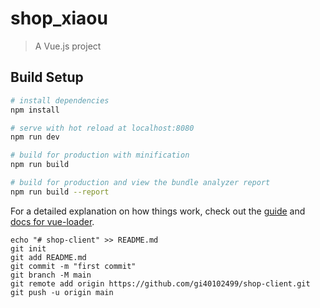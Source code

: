 # shop_xiaou

> A Vue.js project

## Build Setup

```bash
# install dependencies
npm install

# serve with hot reload at localhost:8080
npm run dev

# build for production with minification
npm run build

# build for production and view the bundle analyzer report
npm run build --report
```

For a detailed explanation on how things work, check out the [guide](http://vuejs-templates.github.io/webpack/) and [docs for vue-loader](http://vuejs.github.io/vue-loader).

```
echo "# shop-client" >> README.md
git init
git add README.md
git commit -m "first commit"
git branch -M main
git remote add origin https://github.com/gi40102499/shop-client.git
git push -u origin main
```
